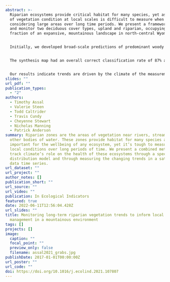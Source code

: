 ```yaml
---
abstract: >-
  Riparian ecosystems provide critical habitat for many species, yet assessment
  of vegetation condition at local scales is difficult to measure when
  considering large areas over long time periods. We present a framework to map
  and monitor two deciduous cover types, upland and riparian, occupying a small
  fraction of an expansive, mountainous landscape in north-central Wyoming. 


  Initially, we developed broad-scale predictions of predominant woody vegetation types by integrating Landsat data into species distribution models and combining subsequent outputs into a synthesis map. Then, we evaluated a 35-year Landsat time series (1985–2019) using the Mann-Kendall test to identify significant trends in the condition of upland and riparian deciduous vegetation and assessed the rate and direction of change using the Theil-Sen estimator. Finally, we used plot level data to assess the utility of the framework to detect bottom-up controls (ungulate browse pressure and management actions) on vegetation condition. 


  The synthesis map had an overall correct classification rate of 87% and field data indicated deciduous vegetation within 45 m of coniferous forest faces increased pressure of conifer expansion. The trend assessment identified consistent patterns operating at the landscape scale across both upland and riparian deciduous vegetation; a predominant greening trend was observed for 12 years followed by a 9-year browning trend, before switching back to a greening trend for the last 13 years of the study. 


  Our results indicate trends are driven by the climate of the measurement period at the landscape scale. Although we did not find conclusive evidence to establish a strong link between browse pressure and satellite data, we highlight examples where prevailing trends can be overridden by local disturbance or management intervention. This framework is transferable to other understudied riparian environments throughout western North America to provide insight on ecohydrological processes and assess global and local stressors across broad spatiotemporal scales.
slides: ""
url_pdf: ""
publication_types:
  - "2"
authors:
  - Timothy Assal
  - Valerie Steen
  - Todd Caltrider
  - Travis Cundy
  - Cheyenne Stewart
  - Nicholas Manning
  - Patrick Anderson
summary: Riparian zones are the areas of vegetation near rivers, streams, and
  other bodies of water. These zones provide habitat for many species and are
  important for the wellbeing of any ecosystem, yet it’s tough to measure their
  local conditions over long periods of time. We present a combined method to
  track climate’s role on the health of these ecosystems through a species
  distribution model and through measuring the changing trends in a satellite
  data time series.
url_dataset: ""
url_project: ""
author_notes: []
publication_short: ""
url_source: ""
url_video: ""
publication: In Ecological Indicators
featured: true
date: 2022-06-11T12:56:04.428Z
url_slides: ""
title: Monitoring long-term riparian vegetation trends to inform local habitat
  management in a mountainous environment
tags: []
projects: []
image:
  caption: ""
  focal_point: ""
  preview_only: false
  filename: assal2021_grabs.jpg
publishDate: 2017-01-01T00:00:00Z
url_poster: ""
url_code: ""
doi: https://doi.org/10.1016/j.ecolind.2021.107807
---
```


